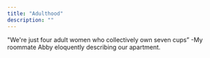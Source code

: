 ```yaml
---
title: "Adulthood"
description: ""
---
```

"We're just four adult women who collectively own seven cups” -My roommate Abby eloquently describing our apartment. 
